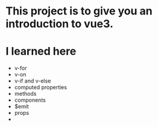 # This project is to give you an introduction to vue3. 
# I learned here 
- v-for 
- v-on 
- v-if and v-else 
- computed properties 
- methods 
- components 
- $emit 
- props 
- 
